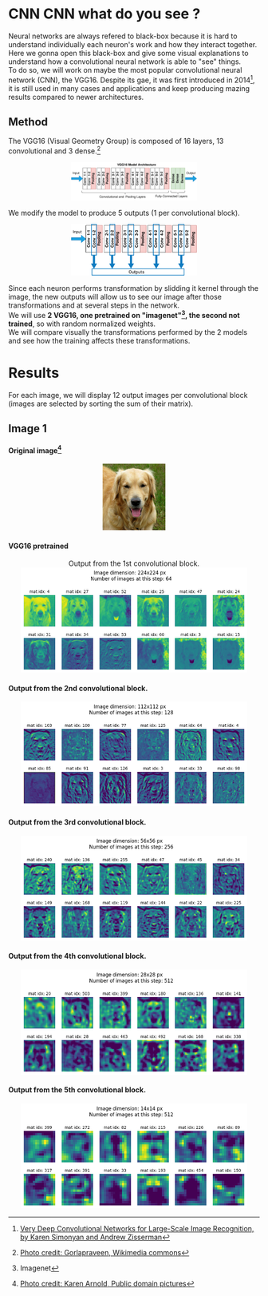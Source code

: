 # CNN CNN what do you see ?

Neural networks are always refered to black-box because it is hard to understand individually each neuron's work and how they interact together.<br/>
Here we gonna open this black-box and give some visual explanations to understand how a convolutional neural network is able to "see" things.<br/>
To do so, we will work on maybe the most popular convolutional neural network (CNN), the VGG16. Despite its gae, it was first introduced in 2014[^1], it is still used in many cases and applications and keep producing mazing results compared to newer architectures.


## Method

The VGG16 (Visual Geometry Group) is composed of 16 layers, 13 convolutional and 3 dense.[^2] 

<p align=center>
  <img src="https://github.com/AlexandreLarget/CNN_what_do_you_see/blob/main/image/VGG16.png?raw=true" width="50%" height="50%">
</p>
  
We modify the model to produce 5 outputs (1 per convolutional block).

<p align=center>
  <img src="https://github.com/AlexandreLarget/CNN_what_do_you_see/blob/main/image/layer_ouputs.png?raw=true" width="50%" height="50%">
</p>

Since each neuron performs transformation by slidding it kernel through the image, the new outputs will allow us to see our image after those transformations and at several steps in the network.<br/>
We will use **2 VGG16, one pretrained on "imagenet"[^3], the second not trained**, so with random normalized weights.<br/>
We will compare visually the transformations performed by the 2 models and see how the training affects these transformations.
  
  
# Results

For each image, we will display 12 output images per convolutional block (images are selected by sorting the sum of their matrix).

## Image 1

#### Original image[^4] 
<p align=center>
<img src="https://github.com/AlexandreLarget/CNN_what_do_you_see/blob/main/image/golden.jpg?raw=true" width="25%" height="25%">
</p>

#### VGG16 pretrained

<p align=center>
 Output from the 1st convolutional block.
<img src="https://github.com/AlexandreLarget/CNN_what_do_you_see/blob/main/image/golden_model1_img_dim_224_224_12.png?raw=true" width="90%" height="90%">
</p>

#### Output from the 2nd convolutional block.
<p align=center>
<img src="https://github.com/AlexandreLarget/CNN_what_do_you_see/blob/main/image/golden_model1_img_dim_112_112_12.png?raw=true" width="90%" height="90%">
</p>

#### Output from the 3rd convolutional block.
<p align=center>
<img src="https://github.com/AlexandreLarget/CNN_what_do_you_see/blob/main/image/golden_model1_img_dim_56_56_12.png?raw=true" width="90%" height="90%">
</p>

#### Output from the 4th convolutional block.
<p align=center>
<img src="https://github.com/AlexandreLarget/CNN_what_do_you_see/blob/main/image/golden_model1_img_dim_28_28_12.png?raw=true" width="90%" height="90%">
</p>

#### Output from the 5th convolutional block.
<p align=center>
<img src="https://github.com/AlexandreLarget/CNN_what_do_you_see/blob/main/image/golden_model1_img_dim_14_14_12.png?raw=true" width="90%" height="90%">
</p>


[^1]: [Very Deep Convolutional Networks for Large-Scale Image Recognition, by Karen Simonyan and Andrew Zisserman](https://arxiv.org/abs/1409.1556)
[^2]: [Photo credit: Gorlapraveen, Wikimedia commons](https://commons.wikimedia.org/wiki/File:VGG16.png)
[^3]: Imagenet
[^4]: [Photo credit: Karen Arnold, Public domain pictures](https://www.publicdomainpictures.net/en/view-image.php?image=437858&picture=golden-retriever-dog)
